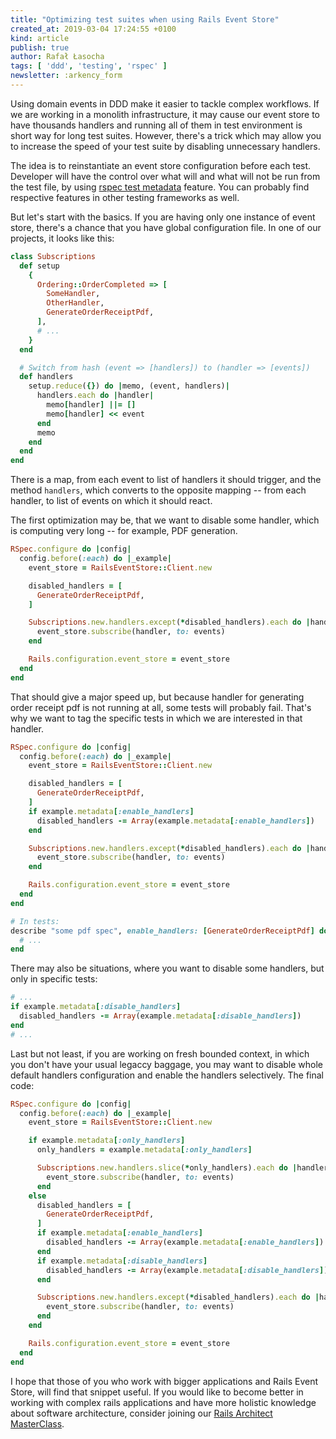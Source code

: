 ```yaml
---
title: "Optimizing test suites when using Rails Event Store"
created_at: 2019-03-04 17:24:55 +0100
kind: article
publish: true
author: Rafał Łasocha
tags: [ 'ddd', 'testing', 'rspec' ]
newsletter: :arkency_form
---
```


Using domain events in DDD make it easier to tackle complex workflows. If we are working in a monolith infrastructure, it may cause our event store to have thousands handlers and running all of them in test environment is short way for long test suites. However, there's a trick which may allow you to increase the speed of your test suite by disabling unnecessary handlers.

<!-- more -->

The idea is to reinstantiate an event store configuration before each test. Developer will have the control over what will and what will not be run from the test file, by using [rspec test metadata](https://relishapp.com/rspec/rspec-core/v/3-8/docs/metadata/user-defined-metadata) feature. You can probably find respective features in other testing frameworks as well.

But let's start with the basics. If you are having only one instance of event store, there's a chance that you have global configuration file. In one of our projects, it looks like this:

```ruby
class Subscriptions
  def setup
    {
      Ordering::OrderCompleted => [
        SomeHandler,
        OtherHandler,
        GenerateOrderReceiptPdf,
      ],
      # ...
    }
  end

  # Switch from hash (event => [handlers]) to (handler => [events])
  def handlers
    setup.reduce({}) do |memo, (event, handlers)|
      handlers.each do |handler|
        memo[handler] ||= []
        memo[handler] << event
      end
      memo
    end
  end
end
```

There is a map, from each event to list of handlers it should trigger, and the method `handlers`, which converts to the opposite mapping -- from each handler, to list of events on which it should react.

The first optimization may be, that we want to disable some handler, which is computing very long -- for example, PDF generation.

```ruby
RSpec.configure do |config|
  config.before(:each) do |_example|
    event_store = RailsEventStore::Client.new

    disabled_handlers = [
      GenerateOrderReceiptPdf,
    ]

    Subscriptions.new.handlers.except(*disabled_handlers).each do |handler, events|
      event_store.subscribe(handler, to: events)
    end

    Rails.configuration.event_store = event_store
  end
end
```

That should give a major speed up, but because handler for generating order receipt pdf is not running at all, some tests will probably fail. That's why we want to tag the specific tests in which we are interested in that handler.

```ruby
RSpec.configure do |config|
  config.before(:each) do |_example|
    event_store = RailsEventStore::Client.new

    disabled_handlers = [
      GenerateOrderReceiptPdf,
    ]
    if example.metadata[:enable_handlers]
      disabled_handlers -= Array(example.metadata[:enable_handlers])
    end

    Subscriptions.new.handlers.except(*disabled_handlers).each do |handler, events|
      event_store.subscribe(handler, to: events)
    end

    Rails.configuration.event_store = event_store
  end
end

# In tests:
describe "some pdf spec", enable_handlers: [GenerateOrderReceiptPdf] do
  # ...
end
```

There may also be situations, where you want to disable some handlers, but only in specific tests:

```ruby
# ...
if example.metadata[:disable_handlers]
  disabled_handlers -= Array(example.metadata[:disable_handlers]) 
end
# ...
```

Last but not least, if you are working on fresh bounded context, in which you don't have your usual legaccy baggage, you may want to disable whole default handlers configuration and enable the handlers selectively. The final code:

```ruby
RSpec.configure do |config|
  config.before(:each) do |_example|
    event_store = RailsEventStore::Client.new

    if example.metadata[:only_handlers]
      only_handlers = example.metadata[:only_handlers]

      Subscriptions.new.handlers.slice(*only_handlers).each do |handler, events|
        event_store.subscribe(handler, to: events)
      end
    else
      disabled_handlers = [
        GenerateOrderReceiptPdf,
      ]
      if example.metadata[:enable_handlers]
        disabled_handlers -= Array(example.metadata[:enable_handlers])
      end
      if example.metadata[:disable_handlers]
        disabled_handlers -= Array(example.metadata[:disable_handlers]) 
      end

      Subscriptions.new.handlers.except(*disabled_handlers).each do |handler, events|
        event_store.subscribe(handler, to: events)
      end
    end

    Rails.configuration.event_store = event_store
  end
end
```

I hope that those of you who work with bigger applications and Rails Event Store, will find that snippet useful. If you would like to become better in working with complex rails applications and have more holistic knowledge about software architecture, consider joining our [Rails Architect MasterClass](https://arkency.com/masterclass/).
